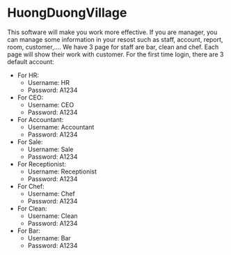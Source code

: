 # HuongDuongVillage
This software will make you work more effective. If you are manager, you can manage some information in your resost such as staff, account, report, room, customer,.... We have 3 page for staff are bar, clean and chef. Each page will show their work with customer. 
For the first time login, there are 3 default account:
- For HR: 
	+ Username: HR
	+ Password: A1234
- For CEO: 
	+ Username: CEO
	+ Password: A1234
- For Accountant: 
	+ Username: Accountant
	+ Password: A1234
- For Sale: 
	+ Username: Sale
	+ Password: A1234
- For Receptionist: 
	+ Username: Receptionist
	+ Password: A1234
- For Chef: 
	+ Username: Chef
	+ Password: A1234
- For Clean: 
	+ Username: Clean
	+ Password: A1234
- For Bar: 
	+ Username: Bar
	+ Password: A1234